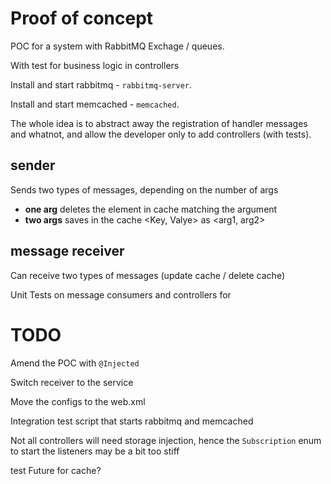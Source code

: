 # Proof of concept

POC for a system with RabbitMQ Exchage / queues.

With test for business logic in controllers

Install and start rabbitmq - `rabbitmq-server`.

Install and start memcached - `memcached`.



The whole idea is to abstract away the registration of handler messages and whatnot, and allow the developer only to add controllers (with tests).



## sender

Sends two types of messages, depending on the number of args

* **one arg** deletes the element in cache matching the argument
* **two args** saves in the cache <Key, Valye> as <arg1, arg2>


## message receiver

Can receive two types of messages (update cache / delete cache)

Unit Tests on message consumers and controllers for 



# TODO

Amend the POC with `@Injected`

Switch receiver to the service

Move the configs to the web.xml

Integration test script that starts rabbitmq and memcached

Not all controllers will need storage injection, hence the `Subscription` enum to start the listeners may be a bit too stiff

test Future for cache?